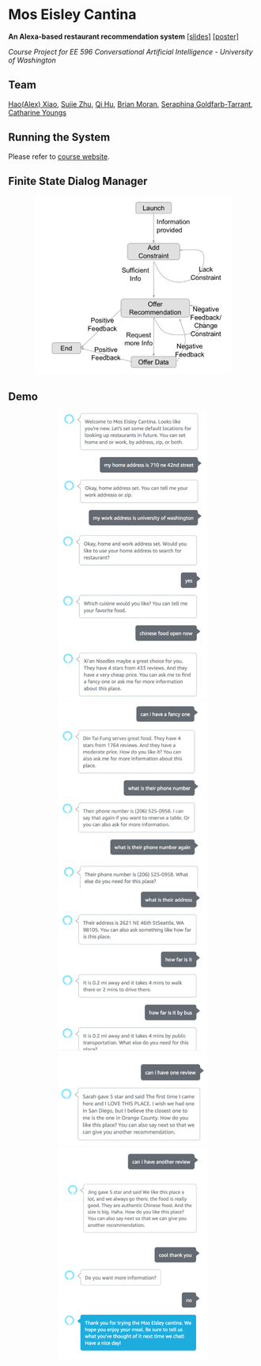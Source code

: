 # Mos Eisley Cantina
**An Alexa-based restaurant recommendation system**  [[slides]](https://hao-fang.github.io/ee596_spr2018/slides/showcase/MosEisleyCantina_slides.pdf) [[poster]](https://hao-fang.github.io/ee596_spr2018/slides/showcase/MosEisleyCantina_poster.pdf)

_Course Project for EE 596 Conversational Artificial Intelligence - University of Washington_ 


## Team 
[Hao(Alex) Xiao](https://github.com/AlexXiao95), [Sujie Zhu](https://github.com/sujiezhu), [Qi Hu](https://github.com/eqiihuu), [Brian Moran](https://github.com/bpmoran), [Seraphina Goldfarb-Tarrant](https://github.com/seraphinatarrant),  [Catharine Youngs](https://github.com/cyoungs)


## Running the System

Please refer to [course website](https://hao-fang.github.io/ee596_spr2018/lab1.html).

## Finite State Dialog Manager

<div  align="center"> 
<img src="data/dialogManager.png", width="400">
</div>


## Demo

<div  align="center"> 
<img src="data/demo1.png", width="300">
</div>
<div  align="center"> 
<img src="data/demo2.png", width="300">
</div>
<div  align="center"> 
<img src="data/demo3.png", width="300">
</div>
<div  align="center"> 
<img src="data/demo4.png", width="300">
</div>
